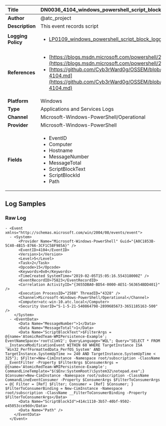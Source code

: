 | Title              | DN0036_4104_windows_powershell_script_block       |
|:-------------------|:------------------|
| **Author**         | @atc_project        |
| **Description**    | This event records script |
| **Logging Policy** | <ul><li>[LP0109_windows_powershell_script_block_logging](../Logging_Policies/LP0109_windows_powershell_script_block_logging.md)</li></ul> |
| **References**     | <ul><li>[https://blogs.msdn.microsoft.com/powershell/2015/06/09/powershell-the-blue-team/](https://blogs.msdn.microsoft.com/powershell/2015/06/09/powershell-the-blue-team/)</li><li>[https://github.com/Cyb3rWard0g/OSSEM/blob/master/data_dictionaries/windows/powershell/events/event-4104.md](https://github.com/Cyb3rWard0g/OSSEM/blob/master/data_dictionaries/windows/powershell/events/event-4104.md)</li></ul> |
| **Platform**       | Windows    |
| **Type**           | Applications and Services Logs        |
| **Channel**        | Microsoft-Windows-PowerShell/Operational     |
| **Provider**       | Microsoft-Windows-PowerShell    |
| **Fields**         | <ul><li>EventID</li><li>Computer</li><li>Hostname</li><li>MessageNumber</li><li>MessageTotal</li><li>ScriptBlockText</li><li>ScriptBlockId</li><li>Path</li></ul> |


## Log Samples

### Raw Log

```
- <Event xmlns="http://schemas.microsoft.com/win/2004/08/events/event">
  - <System>
      <Provider Name="Microsoft-Windows-PowerShell" Guid="{A0C1853B-5C40-4B15-8766-3CF1C58F985A}" /> 
      <EventID>4104</EventID> 
      <Version>1</Version> 
      <Level>5</Level> 
      <Task>2</Task> 
      <Opcode>15</Opcode> 
      <Keywords>0x0</Keywords> 
      <TimeCreated SystemTime="2019-02-05T15:05:16.554318000Z" /> 
      <EventRecordID>75823</EventRecordID> 
      <Correlation ActivityID="{3655DBA0-BD54-0000-AE51-563654BDD401}" /> 
      <Execution ProcessID="2588" ThreadID="4328" /> 
      <Channel>Microsoft-Windows-PowerShell/Operational</Channel> 
      <Computer>atc-win-10.atc.local</Computer> 
      <Security UserID="S-1-5-21-540864798-2899685673-3651185163-500" /> 
    </System>
  - <EventData>
      <Data Name="MessageNumber">1</Data> 
      <Data Name="MessageTotal">1</Data> 
      <Data Name="ScriptBlockText">$FilterArgs = @{name='AtomicRedTeam-WMIPersistence-Example'; EventNameSpace='root\CimV2'; QueryLanguage="WQL"; Query="SELECT * FROM __InstanceModificationEvent WITHIN 60 WHERE TargetInstance ISA 'Win32_PerfFormattedData_PerfOS_System' AND TargetInstance.SystemUpTime >= 240 AND TargetInstance.SystemUpTime < 325"}; $Filter=New-CimInstance -Namespace root/subscription -ClassName __EventFilter -Property $FilterArgs $ConsumerArgs = @{name='AtomicRedTeam-WMIPersistence-Example'; CommandLineTemplate="$($Env:SystemRoot)\System32\notepad.exe";} $Consumer=New-CimInstance -Namespace root/subscription -ClassName CommandLineEventConsumer -Property $ConsumerArgs $FilterToConsumerArgs = @{ Filter = [Ref] $Filter; Consumer = [Ref] $Consumer; } $FilterToConsumerBinding = New-CimInstance -Namespace root/subscription -ClassName __FilterToConsumerBinding -Property $FilterToConsumerArgs</Data> 
      <Data Name="ScriptBlockId">414c1110-3b57-40bf-9502-e45053cce9dd</Data> 
      <Data Name="Path" /> 
    </EventData>
  </Event>

```




